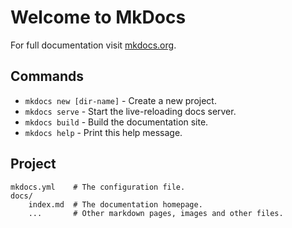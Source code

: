 # Welcome to MkDocs

For full documentation visit [mkdocs.org](http://mkdocs.org).

## Commands

* `mkdocs new [dir-name]` - Create a new project.
* `mkdocs serve` - Start the live-reloading docs server.
* `mkdocs build` - Build the documentation site.
* `mkdocs help` - Print this help message.

## Project

    mkdocs.yml    # The configuration file.
    docs/
        index.md  # The documentation homepage.
        ...       # Other markdown pages, images and other files.
